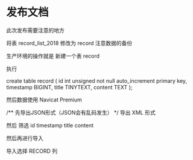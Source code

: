 # 发布文档

此次发布需要注意的地方

将表 record_list_2018 修改为 record
注意数据的备份

生产环境的操作就是 新建一个表 record 

执行 

create table record ( id int unsigned not null auto_increment primary key, timestamp BIGINT, title TINYTEXT, content TEXT );

然后数据使用 Navicat Premium

/** 先导出JSON形式（JSON会有乱码发生） */ 
导出 XML 形式

然后 筛选 id timestamp title content

然后再进行导入

导入选择 RECORD 列 


